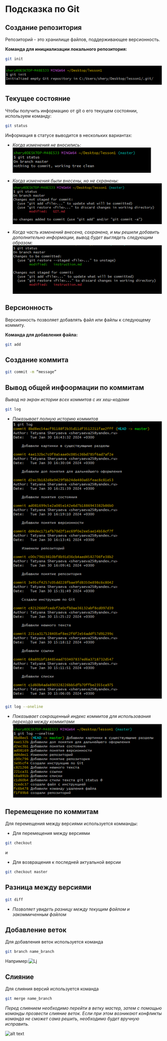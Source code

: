 # Подсказка по Git

## Создание репозитория
Репозиторий - это хранилище файлов, поддерживающее версионность. 

**Команда для инициализации локального репозитория:**
```sh
git init
```
![Alt text](image.png)
## Текущее состояние
Чтобы получить информацию от git о его текущем состоянии, используем команду:
```sh
git status
```
Информация в статусе выводится в нескольких вариантах:

* *Когда изменения не вносились:*
![Alt text](image-2.png)
* *Когда изменения были внесены, но не схранены:*
![Alt text](image-1.png)

* *Когда часть изменений внесена, сохранена, и мы решили добавить дополнительно информации, вывод будет выглядеть следующим образом:*
![Alt text](image-3.png)
## Версионность

Версионность позволяет добавлять файл или файлы к следующему коммиту.

**Команда для добавления файла:**
```sh
git add
```
## Создание коммита
```sh
git commit -m “message”
```
## Вывод общей инфоормации по коммитам

*Вывод на экран истории всех коммитов с их хеш-кодами*
```sh
git log
```
* *Показывает полную историю коммитов*
![Alt text](image-5.png)
```sh
git log --oneline
```
* *Показывает сокращенный индекс коммитов для использования перехода между коммитами*
![Alt text](image-4.png)

## Перемещение по коммитам

Для перемещения между версиями используется комманды:

* Для перемещения между версиями
```sh
git checkout
```

и

* Для возвращения к последней актуальной версии
```sh
git checkout master
```

## Разница между версиями
```sh
git diff
```
* *Позволяет увидеть разницу между текущим файлом и закоммиченным файлом*


## Добавление веток

Для добавления веток используется команда 

```sh
git branch name_branch
```
Например:![Lj](image-6.png)

## Слияние

Для слияния версий используется команда 

```sh
git merge name_branch
```

*Перед слиянием необходимо перейти в ветку мастер, затем с помощью команды прозвести слияние веток. Если при этом возникают конфликты команда не сможет сама решить, необходимо будет вручную исправить.*

![alt text](image-7.png)